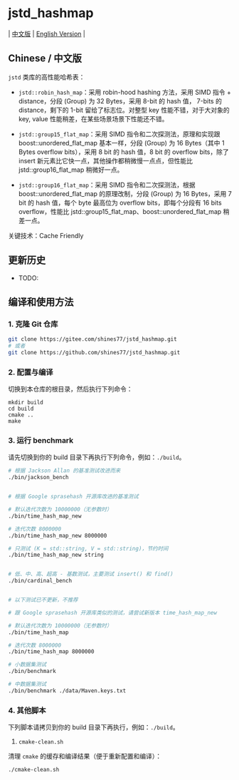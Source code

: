 # jstd_hashmap

| [中文版](./README.md) | [English Version](./README.en.md) |

## Chinese / 中文版

`jstd` 类库的高性能哈希表：

* `jstd::robin_hash_map`：采用 robin-hood hashing 方法，采用 SIMD 指令 + distance，分段 (Group) 为 32 Bytes，采用 8-bit 的 hash 值， 7-bits 的 distance，剩下的 1-bit 留给了标志位。对整型 key 性能不错，对于大对象的 key, value 性能稍差，在某些场景场景下性能还不错。

* `jstd::group15_flat_map`：采用 SIMD 指令和二次探测法，原理和实现跟 boost::unordered_flat_map 基本一样，分段 (Group) 为 16 Bytes（其中 1 Bytes overflow bits），采用 8 bit 的 hash 值，8 bit 的 overflow bits，除了 insert 新元素比它快一点，其他操作都稍微慢一点点，但性能比 jstd::group16_flat_map 稍微好一点。

* `jstd::group16_flat_map`：采用 SIMD 指令和二次探测法，根据 boost::unordered_flat_map 的原理改制，分段 (Group) 为 16 Bytes，采用 7 bit 的 hash 值，每个 byte 最高位为 overflow bits，即每个分段有 16 bits overflow，性能比 jstd::group15_flat_map、boost::unordered_flat_map 稍差一点。

关键技术：Cache Friendly

## 更新历史

- TODO:

## 编译和使用方法

### 1. 克隆 Git 仓库

```bash
git clone https://gitee.com/shines77/jstd_hashmap.git
# 或者
git clone https://github.com/shines77/jstd_hashmap.git
```

### 2. 配置与编译

切换到本仓库的根目录，然后执行下列命令：

```shell
mkdir build
cd build
cmake ..
make
```

### 3. 运行 benchmark

请先切换到你的 build 目录下再执行下列命令，例如：`./build`。

```bash
# 根据 Jackson Allan 的基准测试改进而来
./bin/jackson_bench


# 根据 Google sprasehash 开源库改进的基准测试

# 默认迭代次数为 10000000（无参数时）
./bin/time_hash_map_new

# 迭代次数 8000000
./bin/time_hash_map_new 8000000

# 只测试 (K = std::string, V = std::string)，节约时间
./bin/time_hash_map_new string


# 低、中、高、超高 - 基数测试，主要测试 insert() 和 find()
./bin/cardinal_bench


# 以下测试已不更新，不推荐

# 跟 Google sprasehash 开源库类似的测试，请尝试新版本 time_hash_map_new

# 默认迭代次数为 10000000（无参数时）
./bin/time_hash_map

# 迭代次数 8000000
./bin/time_hash_map 8000000

# 小数据集测试
./bin/benchmark

# 中数据集测试
./bin/benchmark ./data/Maven.keys.txt
```

### 4. 其他脚本

下列脚本请拷贝到你的 build 目录下再执行，例如：`./build`。

1. `cmake-clean.sh`

清理 `cmake` 的缓存和编译结果（便于重新配置和编译）：

```bash
./cmake-clean.sh
```
